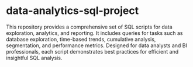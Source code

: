 # data-analytics-sql-project
This repository provides a comprehensive set of SQL scripts for data exploration, analytics, and reporting. It includes queries for tasks such as database exploration, time-based trends, cumulative analysis, segmentation, and performance metrics. Designed for data analysts and BI professionals, each script demonstrates best practices for efficient and insightful SQL analysis.
